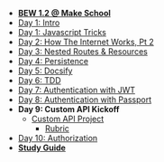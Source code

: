 - **[BEW 1.2 @ Make School](README.md)**
- [Day 1: Intro](Lessons/Lesson00.md)
- [Day 1: Javascript Tricks](Lessons/Lesson01.md)
- [Day 2: How The Internet Works, Pt 2](Lessons/Lesson02.md)
- [Day 3: Nested Routes & Resources](Lessons/Lesson03.md)
- [Day 4: Persistence](Lessons/Lesson04.md)
- [Day 5: Docsify](Lessons/Lesson05.md)
- [Day 6: TDD](Lessons/Lesson09.md)
- [Day 7: Authentication with JWT](Lessons/Lesson08.md)
- [Day 8: Authentication with Passport](Lessons/Passport.md)
- **Day 9: Custom API Kickoff**
  - [Custom API Project](Projects/02-Custom-API-Project.md)
      - [Rubric](Projects/Rubrics/02-Custom-API-Project.md)
- [Day 10: Authorization](Lesson/Lesson10.md)
- **[Study Guide](study-guide.md)**

